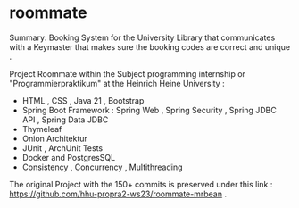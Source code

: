 # roommate
Summary:
Booking System for the University Library that communicates with a Keymaster that makes sure the booking codes are correct and unique .

Project Roommate within the Subject programming internship or "Programmierpraktikum"  at the Heinrich Heine University :
- HTML , CSS , Java 21 , Bootstrap
- Spring Boot Framework : Spring Web , Spring Security , Spring JDBC API , Spring Data JDBC
- Thymeleaf
- Onion Architektur
- JUnit , ArchUnit Tests
- Docker and PostgresSQL
- Consistency , Concurrency , Multithreading


The original Project with the 150+ commits is preserved under this link : https://github.com/hhu-propra2-ws23/roommate-mrbean .
